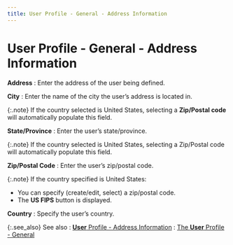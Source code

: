 ```yaml
---
title: User Profile - General - Address Information
---
```


# User Profile - General - Address Information


**Address**
: Enter the address of the user being defined.


**City**
: Enter the name of the city the user’s address is  located in.


{:.note}
If the country selected is United States,  selecting a **Zip/Postal code** will  automatically populate this field.


**State/Province**
: Enter the user’s state/province.


{:.note}
If the country selected is United States, selecting a Zip/Postal code  will automatically populate this field.


**Zip/Postal Code**
: Enter the user’s zip/postal code.


{:.note}
If the country specified is United States:

- You can specify  (create/edit, select) a zip/postal code.
- The **US 
 FIPS** button is displayed.


**Country**
: Specify the user’s country.


{:.see_also}
See also
: [**User** Profile - Address Information]({{site.sc_baseurl}}/misc/user_profile_general_address_information.html)
: [The **User** Profile - General]({{site.sc_baseurl}}/options/security/users/set-up-a-user/user_profile_general_tab.html)
